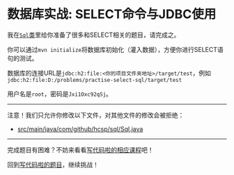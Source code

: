 # 数据库实战: SELECT命令与JDBC使用

我在[`Sql`类](https://github.com/hcsp/practise-select-sql/blob/master/src/main/java/com/github/hcsp/sql/Sql.java)里给你准备了很多和SELECT相关的题目，请完成之。

你可以通过`mvn initialize`将数据库初始化（灌入数据），方便你进行SELECT语句的测试。

数据库的连接URL是`jdbc:h2:file:<你的项目文件夹地址>/target/test`，例如`jdbc:h2:file:D:/problems/practise-select-sql/target/test`

用户名是`root`，密码是`Jxi1Oxc92qSj`。

-----
注意！我们只允许你修改以下文件，对其他文件的修改会被拒绝：
- [src/main/java/com/github/hcsp/sql/Sql.java](https://github.com/hcsp/practise-select-sql/blob/master/src/main/java/com/github/hcsp/sql/Sql.java)
-----


完成题目有困难？不妨来看看[写代码啦的相应课程](https://xiedaimala.com/tasks/b3e0c817-65fc-4260-b745-832faabc822d)吧！

回到[写代码啦的题目](https://xiedaimala.com/tasks/b3e0c817-65fc-4260-b745-832faabc822d/quizzes/6774d08f-1767-4e7f-868b-4087e033dddd)，继续挑战！ 
